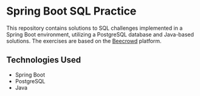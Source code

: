 # Spring Boot SQL Practice

This repository contains solutions to SQL challenges implemented in a Spring Boot environment, utilizing a PostgreSQL database and Java-based solutions. The exercises are based on the [Beecrowd](https://judge.beecrowd.com/en) platform.

## Technologies Used
- Spring Boot
- PostgreSQL
- Java
